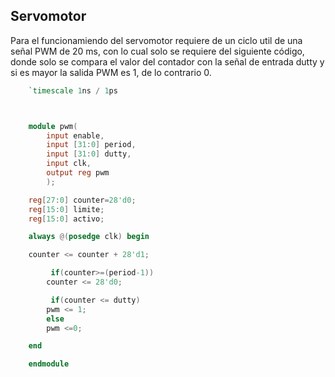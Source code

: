 ## Servomotor 

Para el funcionamiendo del servomotor requiere de un ciclo util de una señal PWM de 20 ms, con lo cual solo se requiere del siguiente código, donde solo se compara el valor del contador con la señal de entrada dutty y si es mayor la salida PWM es 1, de lo contrario 0.

```verilog
	`timescale 1ns / 1ps



	module pwm(
	    input enable,
	    input [31:0] period,
	    input [31:0] dutty,
	    input clk,
	    output reg pwm
	    );

	reg[27:0] counter=28'd0;
	reg[15:0] limite;
	reg[15:0] activo;

	always @(posedge clk) begin

	counter <= counter + 28'd1;

	     if(counter>=(period-1))
		counter <= 28'd0;

	     if(counter <= dutty)
		pwm <= 1;
		else
		pwm <=0;

	end

	endmodule
```
 
